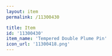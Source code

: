 ```yaml
---
layout: item
permalink: /11300430

title: Item
id: '11300430'
item_name: 'Tempered Double Plume Pin'
icon_url: '11300418.png'
---
```

